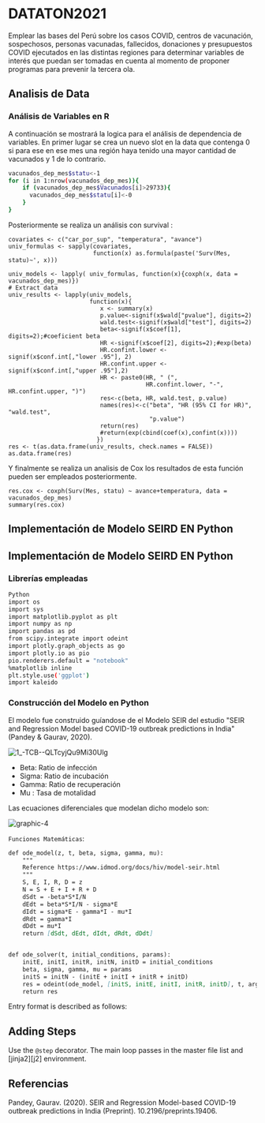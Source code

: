 # DATATON2021
Emplear  las bases del Perú sobre los casos COVID, centros de vacunación, sospechosos, personas vacunadas, fallecidos, donaciones y presupuestos COVID ejecutados en las distintas regiones para determinar variables de interés que puedan ser tomadas en cuenta al momento de proponer programas para prevenir la tercera ola.

## Analisis de Data

### Análisis de Variables en R 
A continuación se mostrará la logica para el análisis de dependencia de variables. En primer lugar se crea un nuevo slot en la data que contenga 0 si para ese en ese mes una región haya tenido una mayor cantidad de vacunados y 1 de lo contrario. 

```bash
vacunados_dep_mes$statu<-1
for (i in 1:nrow(vacunados_dep_mes)){
    if (vacunados_dep_mes$Vacunados[i]>29733){
      vacunados_dep_mes$statu[i]<-0
    }
}
```

Posteriormente se realiza un análisis con survival : 

```
covariates <- c("car_por_sup", "temperatura", "avance")
univ_formulas <- sapply(covariates,
                        function(x) as.formula(paste('Surv(Mes, statu)~', x)))
                        
univ_models <- lapply( univ_formulas, function(x){coxph(x, data =  vacunados_dep_mes)})
# Extract data 
univ_results <- lapply(univ_models,
                       function(x){ 
                          x <- summary(x)
                          p.value<-signif(x$wald["pvalue"], digits=2)
                          wald.test<-signif(x$wald["test"], digits=2)
                          beta<-signif(x$coef[1], digits=2);#coeficient beta
                          HR <-signif(x$coef[2], digits=2);#exp(beta)
                          HR.confint.lower <- signif(x$conf.int[,"lower .95"], 2)
                          HR.confint.upper <- signif(x$conf.int[,"upper .95"],2)
                          HR <- paste0(HR, " (", 
                                       HR.confint.lower, "-", HR.confint.upper, ")")
                          res<-c(beta, HR, wald.test, p.value)
                          names(res)<-c("beta", "HR (95% CI for HR)", "wald.test", 
                                        "p.value")
                          return(res)
                          #return(exp(cbind(coef(x),confint(x))))
                         })
res <- t(as.data.frame(univ_results, check.names = FALSE))
as.data.frame(res)
```
Y finalmente se realiza un analisis de Cox los resultados de esta función pueden ser empleados posteriormente. 

```
res.cox <- coxph(Surv(Mes, statu) ~ avance+temperatura, data =  vacunados_dep_mes)
summary(res.cox)
```


## Implementación de Modelo SEIRD EN Python

## Implementación de Modelo SEIRD EN Python

### Librerías empleadas

```bash
Python 
import os
import sys
import matplotlib.pyplot as plt
import numpy as np
import pandas as pd
from scipy.integrate import odeint
import plotly.graph_objects as go
import plotly.io as pio
pio.renderers.default = "notebook"
%matplotlib inline
plt.style.use('ggplot')
import kaleido
```

### Construcción del Modelo en Python
El modelo fue construido guíandose de el Modelo SEIR del estudio "SEIR and Regression Model based COVID-19 outbreak predictions in India" (Pandey & Gaurav, 2020). 


![1_-TCB--QLTcyjQu9Mi30Ulg](https://user-images.githubusercontent.com/40121093/131426121-6dc7134f-1d8a-4c09-8eb9-ef8d24b80556.png)

- Beta: Ratio de infección
- Sigma: Ratio de incubación
- Gamma: Ratio de recuperación
- Mu : Tasa de motalidad

Las ecuaciones diferenciales que modelan dicho modelo son: 

![graphic-4](https://user-images.githubusercontent.com/40121093/131426124-690af8d3-f193-4537-b0cd-61327a9d5451.gif)

`Funciones Matemáticas`:

```markdown
def ode_model(z, t, beta, sigma, gamma, mu):
    """
    Reference https://www.idmod.org/docs/hiv/model-seir.html
    """
    S, E, I, R, D = z
    N = S + E + I + R + D
    dSdt = -beta*S*I/N
    dEdt = beta*S*I/N - sigma*E
    dIdt = sigma*E - gamma*I - mu*I
    dRdt = gamma*I
    dDdt = mu*I
    return [dSdt, dEdt, dIdt, dRdt, dDdt]


def ode_solver(t, initial_conditions, params):
    initE, initI, initR, initN, initD = initial_conditions
    beta, sigma, gamma, mu = params
    initS = initN - (initE + initI + initR + initD)
    res = odeint(ode_model, [initS, initE, initI, initR, initD], t, args=(beta, sigma, gamma, mu))
    return res

```

Entry format is described as follows:



## Adding Steps

Use the `@step` decorator. The main loop passes in the master file list and [jinja2][j2] environment.

## Referencias 
Pandey, Gaurav. (2020). SEIR and Regression Model-based COVID-19 outbreak predictions in India (Preprint). 10.2196/preprints.19406. 

